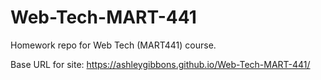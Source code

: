 # Web-Tech-MART-441

Homework repo for Web Tech (MART441) course.

Base URL for site:
https://ashleygibbons.github.io/Web-Tech-MART-441/